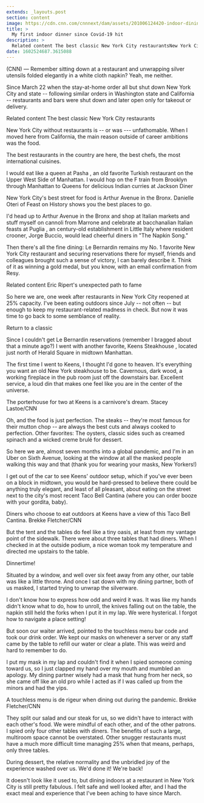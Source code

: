 ```yaml
--- 
extends: _layouts.post 
section: content 
image: https://cdn.cnn.com/cnnnext/dam/assets/201006124420-indoor-dining-covid-19-super-tease.jpg 
title: > 
  My first indoor dinner since Covid-19 hit 
description: > 
  Related content The best classic New York City restaurantsNew York City without restaurants is -- or was --- unfathomable.The best restaurants in the country are here, the best chefs, the most international cuisines.1 favorite New York City restaurant and securing reservations there for myself, friends and colleagues brought such a sense of victory, I can barely describe it.Related content Eric Ripert's unexpected path to fameSo here we are, one week after restaurants in New York City reopened at 25% capacity.It doesn't look like it used to, but dining indoors at a restaurant in New York City is still pretty fabulous. 
date: 1602524687.3615088 
--- 
```

(CNN) — Remember sitting down at a restaurant and unwrapping silver utensils folded elegantly in a white cloth napkin? Yeah, me neither.

Since March 22 when the stay-at-home order all but shut down New York City and state -- following similar orders in Washington state and California -- restaurants and bars were shut down and later open only for takeout or delivery.

Related content The best classic New York City restaurants

New York City without restaurants is -- or was --- unfathomable. When I moved here from California, the main reason outside of career ambitions was the food.

The best restaurants in the country are here, the best chefs, the most international cuisines.

I would eat like a queen at Pasha , an old favorite Turkish restaurant on the Upper West Side of Manhattan. I would hop on the F train from Brooklyn through Manhattan to Queens for delicious Indian curries at Jackson Diner

New York City's best street for food is Arthur Avenue in the Bronx. Danielle Oteri of Feast on History shows you the best places to go.

I'd head up to Arthur Avenue in the Bronx and shop at Italian markets and stuff myself on cannoli from Marrone and celebrate at bacchanalian Italian feasts at Puglia , an century-old establishment in Little Italy where resident crooner, Jorge Buccio, would lead cheerful diners in "The Napkin Song."

Then there's all the fine dining: Le Bernardin remains my No. 1 favorite New York City restaurant and securing reservations there for myself, friends and colleagues brought such a sense of victory, I can barely describe it. Think of it as winning a gold medal, but you know, with an email confirmation from Resy.

Related content Eric Ripert's unexpected path to fame

So here we are, one week after restaurants in New York City reopened at 25% capacity. I've been eating outdoors since July -- not often -- but enough to keep my restaurant-related madness in check. But now it was time to go back to some semblance of reality.

Return to a classic

Since I couldn't get Le Bernardin reservations (remember I bragged about that a minute ago?) I went with another favorite, Keens Steakhouse , located just north of Herald Square in midtown Manhattan.

The first time I went to Keens, I thought I'd gone to heaven. It's everything you want an old New York steakhouse to be. Cavernous, dark wood, a working fireplace in the pub room just off the downstairs bar. Excellent service, a loud din that makes one feel like you are in the center of the universe.

The porterhouse for two at Keens is a carnivore's dream. Stacey Lastoe/CNN

Oh, and the food is just perfection. The steaks -- they're most famous for their mutton chop -- are always the best cuts and always cooked to perfection. Other favorites: The oysters, classic sides such as creamed spinach and a wicked creme brulé for dessert.

So here we are, almost seven months into a global pandemic, and I'm in an Uber on Sixth Avenue, looking at the window at all the masked people walking this way and that (thank you for wearing your masks, New Yorkers!)

I get out of the car to see Keens' outdoor setup, which if you've ever been on a block in midtown, you would be hard-pressed to believe there could be anything truly elegant, and least of all pleasant, about eating on the street next to the city's most recent Taco Bell Cantina (where you can order booze with your gordita, baby).

Diners who choose to eat outdoors at Keens have a view of this Taco Bell Cantina. Brekke Fletcher/CNN

But the tent and the tables do feel like a tiny oasis, at least from my vantage point of the sidewalk. There were about three tables that had diners. When I checked in at the outside podium, a nice woman took my temperature and directed me upstairs to the table.

Dinnertime!

Situated by a window, and well over six feet away from any other, our table was like a little throne. And once I sat down with my dining partner, both of us masked, I started trying to unwrap the silverware.

I don't know how to express how odd and weird it was. It was like my hands didn't know what to do, how to unroll, the knives falling out on the table, the napkin still held the forks when I put it in my lap. We were hysterical. I forgot how to navigate a place setting!

But soon our waiter arrived, pointed to the touchless menu bar code and took our drink order. We kept our masks on whenever a server or any staff came by the table to refill our water or clear a plate. This was weird and hard to remember to do.

I put my mask in my lap and couldn't find it when I spied someone coming toward us, so I just clapped my hand over my mouth and mumbled an apology. My dining partner wisely had a mask that hung from her neck, so she came off like an old pro while I acted as if I was called up from the minors and had the yips.

A touchless menu is de rigeur when dining out during the pandemic. Brekke Fletcher/CNN

They split our salad and our steak for us, so we didn't have to interact with each other's food. We were mindful of each other, and of the other patrons. I spied only four other tables with diners. The benefits of such a large, multiroom space cannot be overstated. Other snugger restaurants must have a much more difficult time managing 25% when that means, perhaps, only three tables.

During dessert, the relative normality and the unbridled joy of the experience washed over us. We'd done it! We're back!

It doesn't look like it used to, but dining indoors at a restaurant in New York City is still pretty fabulous. I felt safe and well looked after, and I had the exact meal and experience that I've been aching to have since March.